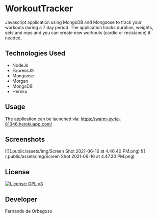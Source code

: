 # WorkoutTracker

Javascript application using MongoDB and Mongoose to track your workouts during a 7 day period. The application tracks duration, weights, sets and reps and you can create new workouts (cardio or resistance) if needed.

## Technologies Used

- NodeJs
- ExpressJS
- Mongoose
- Morgan
- MongoDB
- Heroku

## Usage

The application can be launched via: https://warm-eyrie-81346.herokuapp.com/

## Screenshots

![](.public/assets/img/Screen Shot 2021-06-16 at 4.46.40 PM.png)
![](.public/assets/img/Screen Shot 2021-06-16 at 4.47.20 PM.png)

## License

[![License: GPL v3](https://img.shields.io/badge/License-GPLv3-blue.svg)](https://www.gnu.org/licenses/gpl-3.0)

## Developer

Fernando de Orbegoso

